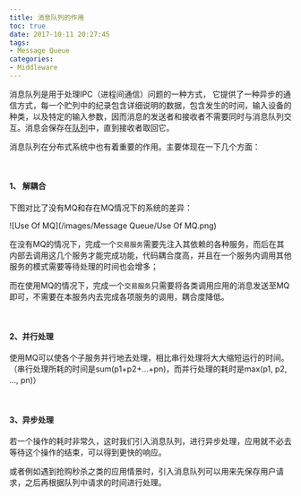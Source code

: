 ```yaml
---
title: 消息队列的作用
toc: true
date: 2017-10-11 20:27:45
tags:
- Message Queue
categories:
- Middleware
---
```


消息队列是用于处理IPC（进程间通信）问题的一种方式， 它提供了一种异步的通信方式，每一个贮列中的纪录包含详细说明的数据，包含发生的时间，输入设备的种类，以及特定的输入参数，因而消息的发送者和接收者不需要同时与消息队列交互。消息会保存在[队列](https://zh.wikipedia.org/wiki/%E9%98%9F%E5%88%97)中，直到接收者取回它。

消息队列在分布式系统中也有着重要的作用。主要体现在一下几个方面：

<br/>

<!-- more -->

#### 1、 解耦合

下图对比了没有MQ和存在MQ情况下的系统的差异：

![Use Of MQ](/images/Message Queue/Use Of MQ.png)

在没有MQ的情况下，完成一个`交易服务`需要先注入其依赖的各种服务，而后在其内部去调用这几个服务才能完成功能，代码耦合度高，并且在一个服务内调用其他服务的模式需要等待处理的时间也会增多；

而在使用MQ的情况下，完成一个`交易服务`只需要将各类调用应用的消息发送至MQ即可，不需要在本服务内去完成各项服务的调用，耦合度降低。

<br/>

#### 2、并行处理

使用MQ可以使各个子服务并行地去处理，相比串行处理将大大缩短运行的时间。（串行处理所耗的时间是sum(p1+p2+...+pn)，而并行处理的耗时是max(p1, p2, ..., pn)）

<br/>

#### 3、异步处理

若一个操作的耗时非常久，这时我们引入消息队列，进行异步处理，应用就不必去等待这个操作的结束，可以得到更快的响应。

或者例如遇到抢购秒杀之类的应用情景时，引入消息队列可以用来先保存用户请求，之后再根据队列中请求的时间进行处理。

<br/>
